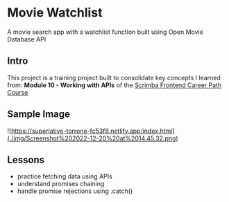 # Movie Watchlist
 A movie search app with a watchlist function built using Open Movie Database API

## Intro
This project is a training project built to consolidate key concepts I learned from:
**Module 10 - Working with APIs** of the [Scrimba Frontend Career Path Course](https://scrimba.com/learn/frontend) 


## Sample Image 
 ![https://superlative-torrone-fc53f8.netlify.app/index.html](./img/Screenshot%202022-12-20%20at%2014.45.32.png)


## Lessons
- practice fetching data using APIs
- understand promises chaining
- handle promise rejections using .catch()

